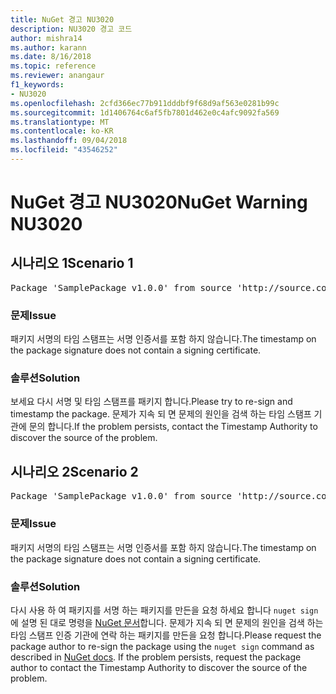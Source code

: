 ```yaml
---
title: NuGet 경고 NU3020
description: NU3020 경고 코드
author: mishra14
ms.author: karann
ms.date: 8/16/2018
ms.topic: reference
ms.reviewer: anangaur
f1_keywords:
- NU3020
ms.openlocfilehash: 2cfd366ec77b911dddbf9f68d9af563e0281b99c
ms.sourcegitcommit: 1d1406764c6af5fb7801d462e0c4afc9092fa569
ms.translationtype: MT
ms.contentlocale: ko-KR
ms.lasthandoff: 09/04/2018
ms.locfileid: "43546252"
---
```

# <a name="nuget-warning-nu3020"></a><span data-ttu-id="d7e00-103">NuGet 경고 NU3020</span><span class="sxs-lookup"><span data-stu-id="d7e00-103">NuGet Warning NU3020</span></span>

## <a name="scenario-1"></a><span data-ttu-id="d7e00-104">시나리오 1</span><span class="sxs-lookup"><span data-stu-id="d7e00-104">Scenario 1</span></span>

<pre>Package 'SamplePackage v1.0.0' from source 'http://source.com/index.json': The timestamp does not have a signing certificate.</pre>

### <a name="issue"></a><span data-ttu-id="d7e00-105">문제</span><span class="sxs-lookup"><span data-stu-id="d7e00-105">Issue</span></span>

<span data-ttu-id="d7e00-106">패키지 서명의 타임 스탬프는 서명 인증서를 포함 하지 않습니다.</span><span class="sxs-lookup"><span data-stu-id="d7e00-106">The timestamp on the package signature does not contain a signing certificate.</span></span>


### <a name="solution"></a><span data-ttu-id="d7e00-107">솔루션</span><span class="sxs-lookup"><span data-stu-id="d7e00-107">Solution</span></span>

<span data-ttu-id="d7e00-108">보세요 다시 서명 및 타임 스탬프를 패키지 합니다.</span><span class="sxs-lookup"><span data-stu-id="d7e00-108">Please try to re-sign and timestamp the package.</span></span> <span data-ttu-id="d7e00-109">문제가 지속 되 면 문제의 원인을 검색 하는 타임 스탬프 기관에 문의 합니다.</span><span class="sxs-lookup"><span data-stu-id="d7e00-109">If the problem persists, contact the Timestamp Authority to discover the source of the problem.</span></span>



## <a name="scenario-2"></a><span data-ttu-id="d7e00-110">시나리오 2</span><span class="sxs-lookup"><span data-stu-id="d7e00-110">Scenario 2</span></span>

<pre>Package 'SamplePackage v1.0.0' from source 'http://source.com/index.json': The primary signature's timestamp does not have a signing certificate.</pre>

### <a name="issue"></a><span data-ttu-id="d7e00-111">문제</span><span class="sxs-lookup"><span data-stu-id="d7e00-111">Issue</span></span>

<span data-ttu-id="d7e00-112">패키지 서명의 타임 스탬프는 서명 인증서를 포함 하지 않습니다.</span><span class="sxs-lookup"><span data-stu-id="d7e00-112">The timestamp on the package signature does not contain a signing certificate.</span></span>


### <a name="solution"></a><span data-ttu-id="d7e00-113">솔루션</span><span class="sxs-lookup"><span data-stu-id="d7e00-113">Solution</span></span>

<span data-ttu-id="d7e00-114">다시 사용 하 여 패키지를 서명 하는 패키지를 만든을 요청 하세요 합니다 `nuget sign` 에 설명 된 대로 명령을 [NuGet 문서](https://docs.microsoft.com/en-us/nuget/create-packages/sign-a-package)합니다. 문제가 지속 되 면 문제의 원인을 검색 하는 타임 스탬프 인증 기관에 연락 하는 패키지를 만든을 요청 합니다.</span><span class="sxs-lookup"><span data-stu-id="d7e00-114">Please request the package author to re-sign the package using the `nuget sign` command as described in [NuGet docs](https://docs.microsoft.com/en-us/nuget/create-packages/sign-a-package). If the problem persists, request the package author to contact the Timestamp Authority to discover the source of the problem.</span></span>


